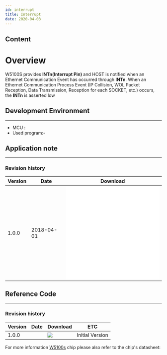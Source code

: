 ```yaml
---
id: interrupt
title: Interrupt
date: 2020-04-03
---
```



## Content

# Overview

W5100S provides **INTn(Interrupt Pin)** and HOST is notified when an Ethernet Communication
Event has occurred through **INTn**. When an Ethernet Communication Process Event
(IP Collision, WOL Packet Reception, Data Transmission, Reception for each
SOCKET, etc.) occurs, the **INTn** is asserted low

## Development Environment

--------
- MCU : 
- Used program:-

## Application note

-----

### Revision history

<table>
<thead>
<tr class="header">
<th>Version</th>
<th>Date</th>
<th>Download</th>
</tr>
</thead>
<tbody>
<tr class="odd">
<td>1.0.0</td>
<td>2018-04-01</td>
<td><embed src="/document_framework/img/products/w5100s/application/w5100s_an_interrupt_v110k.pdf" class="align-center" /><br />
<embed src="/document_framework/img/products/w5100s/application/w5100s_an_interrupt_v100e.pdf" class="align-center" /></td>
</tr>
</tbody>
</table>

## Reference Code

-----

### Revision history

| Version | Date | Download                    | ETC             |
| ------- | ---- | --------------------------- | --------------- |
| 1.0.0   |      | ![](/%20%20%20%20Not%20yet) | Initial Version |

For more information [W5100s](/products/w5100s/datasheet) chip please
also refer to the chip's datasheet:

